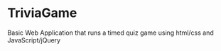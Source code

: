 # TriviaGame
Basic Web Application that runs a timed quiz game using html/css and JavaScript/jQuery
